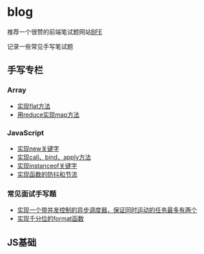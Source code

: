 # blog

推荐一个很赞的前端笔试题网站[BFE](https://bigfrontend.dev/zh/problem)

记录一些常见手写笔试题
## 手写专栏
### Array

- [实现flat方法](https://github.com/senfish/blog/issues/6)
- [用reduce实现map方法](用reduce实现map函数)

### JavaScript

- [实现new关键字](https://github.com/senfish/blog/issues/1)
- [实现call、bind、apply方法](https://github.com/senfish/blog/issues/5)
- [实现instanceof关键字](https://github.com/senfish/blog/issues/2)
- [实现函数的防抖和节流](https://github.com/senfish/blog/issues/3)
### 常见面试手写题
- [实现一个带并发控制的异步调度器，保证同时运动的任务最多有两个](https://github.com/senfish/blog/issues/8)
- [实现千分位的format函数](https://github.com/senfish/blog/issues/4)

## JS基础
